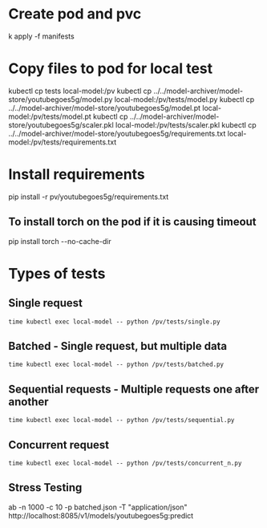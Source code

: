 # Create pod and pvc
k apply -f manifests

# Copy files to pod for local test

kubectl cp tests local-model:/pv
kubectl cp ../../model-archiver/model-store/youtubegoes5g/model.py local-model:/pv/tests/model.py
kubectl cp ../../model-archiver/model-store/youtubegoes5g/model.pt local-model:/pv/tests/model.pt
kubectl cp ../../model-archiver/model-store/youtubegoes5g/scaler.pkl local-model:/pv/tests/scaler.pkl
kubectl cp ../../model-archiver/model-store/youtubegoes5g/requirements.txt local-model:/pv/tests/requirements.txt

# Install requirements
pip install -r pv/youtubegoes5g/requirements.txt

## To install torch on the pod if it is causing timeout
pip install torch --no-cache-dir

# Types of tests

## Single request
```
time kubectl exec local-model -- python /pv/tests/single.py
```

## Batched - Single request, but multiple data
```
time kubectl exec local-model -- python /pv/tests/batched.py
```

## Sequential requests - Multiple requests one after another

```
time kubectl exec local-model -- python /pv/tests/sequential.py
```

## Concurrent request

```
time kubectl exec local-model -- python /pv/tests/concurrent_n.py
```

## Stress Testing

ab -n 1000 -c 10 -p batched.json -T "application/json" http://localhost:8085/v1/models/youtubegoes5g:predict